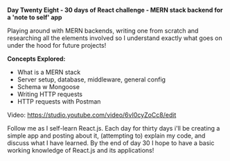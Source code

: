 **Day Twenty Eight - 30 days of React challenge - MERN stack backend for a 'note to self' app**

Playing around with MERN backends, writing one from scratch and researching all the elements involved so I understand exactly what goes on under the hood for future projects!

**Concepts Explored:** 

- What is a MERN stack
- Server setup, database, middleware, general config
- Schema w Mongoose
- Writing HTTP requests
- HTTP requests with Postman

Video: https://studio.youtube.com/video/6vI0cyZoCc8/edit

Follow me as I self-learn React.js. Each day for thirty days i'll be creating a simple app and posting about it, (attempting to) explain my code, and discuss what I have learned. By the end of day 30 I hope to have a basic working knowledge of React.js and its applications!
